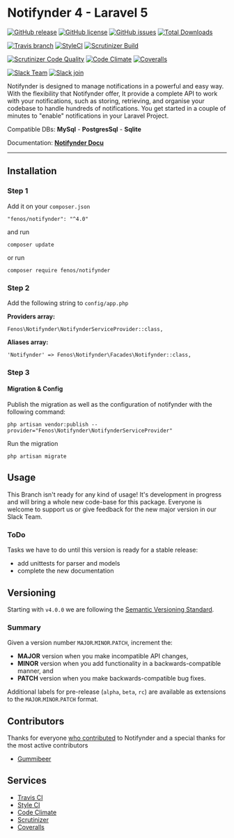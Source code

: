 # Notifynder 4 - Laravel 5

[![GitHub release](https://img.shields.io/github/release/fenos/Notifynder.svg?style=flat-square)](https://github.com/fenos/Notifynder/releases)
[![GitHub license](https://img.shields.io/badge/license-MIT-blue.svg?style=flat-square)](https://raw.githubusercontent.com/fenos/Notifynder/master/LICENSE)
[![GitHub issues](https://img.shields.io/github/issues/fenos/Notifynder.svg?style=flat-square)](https://github.com/fenos/Notifynder/issues)
[![Total Downloads](https://img.shields.io/packagist/dt/fenos/notifynder.svg?style=flat-square)](https://packagist.org/packages/fenos/notifynder)

[![Travis branch](https://img.shields.io/travis/fenos/Notifynder/master.svg?style=flat-square&label=TravisCI)](https://travis-ci.org/fenos/Notifynder/branches)
[![StyleCI](https://styleci.io/repos/18425539/shield)](https://styleci.io/repos/18425539)
[![Scrutinizer Build](https://img.shields.io/scrutinizer/build/g/fenos/Notifynder.svg?style=flat-square&label=ScrutinizerCI)](https://scrutinizer-ci.com/g/fenos/Notifynder/?branch=master)

[![Scrutinizer Code Quality](https://img.shields.io/scrutinizer/g/fenos/Notifynder.svg?style=flat-square)](https://scrutinizer-ci.com/g/fenos/Notifynder/?branch=master)
[![Code Climate](https://img.shields.io/codeclimate/github/fenos/Notifynder.svg?style=flat-square)](https://codeclimate.com/github/fenos/Notifynder)
[![Coveralls](https://img.shields.io/coveralls/fenos/Notifynder.svg?style=flat-square)](https://coveralls.io/github/fenos/Notifynder)

[![Slack Team](https://img.shields.io/badge/slack-astrotomic-orange.svg?style=flat-square)](https://astrotomic.slack.com)
[![Slack join](https://img.shields.io/badge/slack-join-green.svg?style=social)](https://notifynder.signup.team)


Notifynder is designed to manage notifications in a powerful and easy way.
With the flexibility that Notifynder offer, It provide a complete API to work with your notifications,
such as storing, retrieving, and organise your codebase to handle hundreds of notifications.
You get started in a couple of minutes to "enable" notifications in your Laravel Project.

Compatible DBs: **MySql** - **PostgresSql** - **Sqlite**

Documentation: **[Notifynder Docu](http://notifynder.info)**

-----

## Installation

### Step 1

Add it on your `composer.json`

```
"fenos/notifynder": "^4.0"
```

and run 

```
composer update
```

or run

```
composer require fenos/notifynder
```


### Step 2

Add the following string to `config/app.php`

**Providers array:**

```
Fenos\Notifynder\NotifynderServiceProvider::class,
```

**Aliases array:**

```
'Notifynder' => Fenos\Notifynder\Facades\Notifynder::class,
```


### Step 3

#### Migration & Config

Publish the migration as well as the configuration of notifynder with the following command:

```
php artisan vendor:publish --provider="Fenos\Notifynder\NotifynderServiceProvider"
```

Run the migration

```
php artisan migrate
```

## Usage

This Branch isn't ready for any kind of usage! It's development in progress and will bring a whole new code-base for this package.
Everyone is welcome to support us or give feedback for the new major version in our Slack Team.

### ToDo

Tasks we have to do until this version is ready for a stable release:

* add unittests for parser and models
* complete the new documentation


## Versioning

Starting with `v4.0.0` we are following the [Semantic Versioning Standard](http://semver.org).

### Summary

Given a version number `MAJOR`.`MINOR`.`PATCH`, increment the:

* **MAJOR** version when you make incompatible API changes,
* **MINOR** version when you add functionality in a backwards-compatible manner, and
* **PATCH** version when you make backwards-compatible bug fixes.

Additional labels for pre-release (`alpha`, `beta`, `rc`) are available as extensions to the `MAJOR`.`MINOR`.`PATCH` format.

## Contributors

Thanks for everyone [who contributed](https://github.com/fenos/Notifynder/graphs/contributors) to Notifynder and a special thanks for the most active contributors

- [Gummibeer](https://github.com/Gummibeer)

## Services

* [Travis CI](https://travis-ci.org/fenos/Notifynder)
* [Style CI](https://styleci.io/repos/18425539)
* [Code Climate](https://codeclimate.com/github/fenos/Notifynder)
* [Scrutinizer](https://scrutinizer-ci.com/g/fenos/Notifynder)
* [Coveralls](https://coveralls.io/github/fenos/Notifynder)